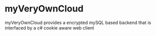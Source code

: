 # myVeryOwnCloud
myVeryOwnCloud provides a encrypted mySQL based backend that is interfaced by a c# cookie aware web client
